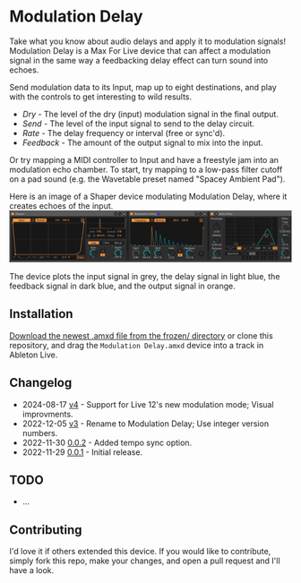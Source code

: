 # Modulation Delay

Take what you know about audio delays and apply it to modulation signals! Modulation Delay is a Max For Live device that can affect a modulation signal in the same way a feedbacking delay effect can turn sound into echoes.

Send modulation data to its Input, map up to eight destinations, and play with the controls to get interesting to wild results.

* *Dry* - The level of the dry (input) modulation signal in the final output.
* *Send* - The level of the input signal to send to the delay circuit.
* *Rate* - The delay frequency or interval (free or sync'd).
* *Feedback* - The amount of the output signal to mix into the input.

Or try mapping a MIDI controller to Input and have a freestyle jam into an modulation echo chamber. To start, try mapping to a low-pass filter cutoff on a pad sound (e.g. the Wavetable preset named "Spacey Ambient Pad").

Here is an image of a Shaper device modulating Modulation Delay, where it creates echoes of the input.
![How it Looks](images/device.gif)

The device plots the input signal in grey, the delay signal in light blue, the feedback signal in dark blue, and the output signal in orange.

## Installation

[Download the newest .amxd file from the frozen/ directory](https://github.com/zsteinkamp/m4l-Modulation-Delay/raw/main/frozen/) or clone this repository, and drag the `Modulation Delay.amxd` device into a track in Ableton Live.

## Changelog

* 2024-08-17 [v4](https://github.com/zsteinkamp/m4l-Modulation-Delay/raw/main/frozen/Modulation%20Delay%20v4.amxd) - Support for Live 12's new modulation mode; Visual improvments.
* 2022-12-05 [v3](https://github.com/zsteinkamp/m4l-Modulation-Delay/raw/main/frozen/Modulation%20Delay%20v3.amxd) - Rename to Modulation Delay; Use integer version numbers.
* 2022-11-30 [0.0.2](https://github.com/zsteinkamp/m4l-zs-AutomationDelay/raw/main/frozen/AutomationDelay-0.0.2.amxd) - Added tempo sync option.
* 2022-11-29 [0.0.1](https://github.com/zsteinkamp/m4l-zs-AutomationDelay/raw/main/frozen/AutomationDelay-0.0.1.amxd) - Initial release.

## TODO

* ...

## Contributing

I'd love it if others extended this device. If you would like to contribute, simply fork this repo, make your changes, and open a pull request and I'll have a look.
